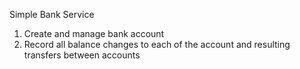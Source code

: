 Simple Bank Service

1. Create and manage bank account
2. Record all balance changes to each of the account and resulting transfers between accounts
